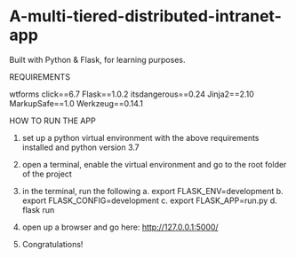 # A-multi-tiered-distributed-intranet-app

Built with Python &amp; Flask, for learning purposes.


REQUIREMENTS

wtforms
click==6.7
Flask==1.0.2
itsdangerous==0.24
Jinja2==2.10
MarkupSafe==1.0
Werkzeug==0.14.1

HOW TO RUN THE APP
1. set up a python virtual environment with the above requirements installed and python version 3.7
2. open a terminal, enable the virtual environment and go to the root folder of the project
3. in the terminal, run the following
  a.    export FLASK_ENV=development
  b.    export FLASK_CONFIG=development
  c.    export FLASK_APP=run.py
  d.    flask run

4. open up a browser and go here: http://127.0.0.1:5000/

5. Congratulations! 

